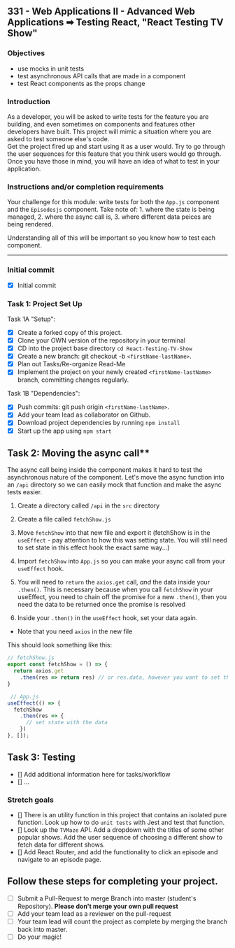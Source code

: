 
## 331 - Web Applications II - Advanced Web Applications ➡ Testing React, "React Testing TV Show"

### Objectives
  - use mocks in unit tests
  - test asynchronous API calls that are made in a component
  - test React components as the props change

### Introduction
As a developer, you will be asked to write tests for the feature you are building, and even sometimes on components and features other developers have built. This project will mimic a situation where you are asked to test someone else's code.  
Get the project fired up and start using it as a user would. Try to go through the user sequences for this feature that you think users would go through. Once you have those in mind, you will have an idea of what to test in your application.

### Instructions and/or completion requirements

Your challenge for this module: write tests for both the `App.js` component and the `Episodesjs` component. 
  Take note of:
    1. where the state is being managed, 
    2. where the async call is, 
    3. where different data peices are being rendered. 
    
  Understanding all of this will be important so you know how to test each component.

------------------------------------------------------------------------------------------------------------------

### Initial commit

- [x] Initial commit

### Task 1: Project Set Up

  Task 1A "Setup":
  - [x] Create a forked copy of this project.
  - [x] Clone your OWN version of the repository in your terminal
  - [x] CD into the project base directory `cd React-Testing-TV-Show`
  - [x] Create a new branch: git checkout -b `<firstName-lastName>`.
  - [x] Plan out Tasks/Re-organize Read-Me
  - [x] Implement the project on your newly created `<firstName-lastName>` branch, committing changes regularly.

  Task 1B "Dependencies":
  - [x] Push commits: git push origin `<firstName-lastName>`.
  - [x] Add your team lead as collaborator on Github.
  - [x] Download project dependencies by running `npm install`
  - [x] Start up the app using `npm start`

## Task 2: Moving the async call**

The async call being inside the component makes it hard to test the asynchronous nature of the component. 
Let's move the async function into an `/api` directory so we can easily mock that function and make the async tests easier.

1. Create a directory called `/api` in the `src` directory
  1. Create a file called `fetchShow.js`
  1. Move `fetchShow` into that new file and export it (fetchShow is in the `useEffect` - pay attention to how this was setting state. You will still need to set state in this effect hook the exact same way...)
  1. Import `fetchShow` into `App.js` so you can make your async call from your `useEffect` hook.

2. You will need to `return` the `axios.get` call, _and_ the data inside your `.then()`. This is necessary because when you call `fetchShow` in your useEffect, you need to chain off the promise for a new `.then()`, then you need the data to be returned once the promise is resolved

3. Inside your `.then()` in the `useEffect` hook, set your data again.

- Note that you need `axios` in the new file

This should look something like this:

```javascript
// fetchShow.js
export const fetchShow = () => {
  return axios.get
    .then(res => return res) // or res.data, however you want to set that up
}

 // App.js
useEffect(() => {
  fetchShow
    .then(res => {
      // set state with the data
    })
}, []);
```

## Task 3: Testing
- [] Add additional information here for tasks/workflow
- [] ...

### Stretch goals
  - [] There is an utility function in this project that contains an isolated pure function. Look up how to do `unit tests` with Jest and test that function.
  - [] Look up the `TVMaze` API. Add a dropdown with the titles of some other popular shows. Add the user sequence of choosing a different show to fetch data for different shows.
  - [] Add React Router, and add the functionality to click an episode and navigate to an episode page.

## Follow these steps for completing your project.
  - [ ] Submit a Pull-Request to merge <firstName-lastName> Branch into master (student's Repository). **Please don't merge your own pull request**
  - [ ] Add your team lead as a reviewer on the pull-request
  - [ ] Your team lead will count the project as complete by merging the branch back into master.
  - [ ] Do your magic!
